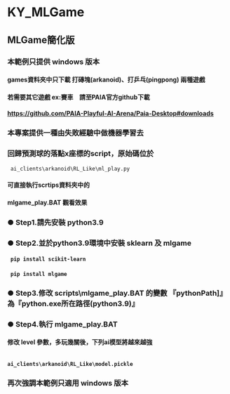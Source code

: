 # KY_MLGame
## MLGame簡化版 
### 本範例只提供 windows 版本
#### games資料夾中只下載 打磚塊(arkanoid)、打乒乓(pingpong) 兩種遊戲
#### 若需要其它遊戲 ex:賽車　請至PAIA官方github下載
#### <a ref=https://github.com/PAIA-Playful-AI-Arena/Paia-Desktop#downloads> https://github.com/PAIA-Playful-AI-Arena/Paia-Desktop#downloads </a>
### 本專案提供一種由失敗經驗中做機器學習去
### 回歸預測球的落點x座標的script，原始碼位於
<code> ai_clients\arkanoid\RL_Like\ml_play.py </code> 
#### 可直接執行scrtips資料夾中的
#### mlgame_play.BAT 觀看效果



### 
### ● Step1.請先安裝 python3.9 
### ● Step2.並於python3.9環境中安裝 sklearn 及 mlgame
####       <code> pip install scikit-learn </code>
####       <code> pip install mlgame </code>
### 
### ● Step3.修改 scripts\mlgame_play.BAT 的變數 『pythonPath]』 為『python.exe所在路徑(python3.9)』
### ● Step4.執行 mlgame_play.BAT
####        修改 level 參數，多玩幾關後，下列ai模型將越來越強
####        <code> ai_clients\arkanoid\RL_Like\model.pickle</code> 
### 再次強調本範例只適用 windows 版本
